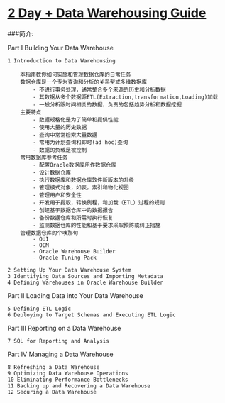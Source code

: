 # [2 Day + Data Warehousing Guide](http://docs.oracle.com/cd/E11882_01/server.112/e25555/toc.htm)

###简介:


Part I Building Your Data Warehouse

    1 Introduction to Data Warehousing
    
        本指南教你如何实施和管理数据仓库的日常任务
        数据仓库是一个专为查询和分析的关系型或多维数据库
            - 不进行事务处理，通常整合多个来源的历史和分析数据
            - 其数据从多个数据源ETL(Extraction,transformation,Loading)加载
            - 一般分析跟时间相关的数据，负责的包括趋势分析和数据挖掘
        主要特点
            - 数据规格化是为了简单和提供性能
            - 使用大量的历史数据
            - 查询中常常检索大量数据
            - 常用为计划查询和即时(ad hoc)查询
            - 数据的负载是被控制
        常用数据库参考任务
            - 配置O​​racle数据库用作数据仓库
            - 设计数据仓库
            - 执行数据库和数据仓库软件新版本的升级
            - 管理模式对象，如表，索引和物化视图
            - 管理用户和安全性
            - 开发用于提取，转换例程，和加载（ETL）过程的规则
            - 创建基于数据仓库中的数据报告
            - 备份数据仓库和所需时执行恢复
            - 监测数据仓库的性能和基于要求采取预防或纠正措施
        管理数据仓库的个噢那句
            - OUI
            - OEM
            - Oracle Warehouse Builder
            - Oracle Tuning Pack
    
    2 Setting Up Your Data Warehouse System
    3 Identifying Data Sources and Importing Metadata
    4 Defining Warehouses in Oracle Warehouse Builder
    
Part II Loading Data into Your Data Warehouse

    5 Defining ETL Logic
    6 Deploying to Target Schemas and Executing ETL Logic
    
Part III Reporting on a Data Warehouse

    7 SQL for Reporting and Analysis
    
Part IV Managing a Data Warehouse

    8 Refreshing a Data Warehouse
    9 Optimizing Data Warehouse Operations
    10 Eliminating Performance Bottlenecks
    11 Backing up and Recovering a Data Warehouse
    12 Securing a Data Warehouse